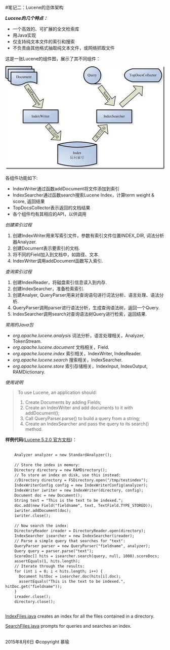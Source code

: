 #笔记二：Lucene的总体架构

***Lucene的几个特点：***

<link rel="stylesheet" href="//cdnjs.cloudflare.com/ajax/libs/highlight.js/8.7/styles/default.min.css">
<script src="//cdnjs.cloudflare.com/ajax/libs/highlight.js/8.7/highlight.min.js"></script>

* 一个高效的、可扩展的全文检索库
* 用Java实现
* 仅支持纯文本文件的索引和搜索
* 不负责由其他格式抽取纯文本文件，或网络抓取文件

这是一张Lucene的组件图，展示了其不同组件：

![image](img/Lucene组件.jpg)

各组件功能如下:

* IndexWriter通过函数addDocument将文件添加到索引
* IndexSearcher通过函数search搜索Lucene Index，计算term weight & score, 返回结果
* TopDocsCollector表示返回的文档结果
* 各个组件均有其相应的API，以供调用

*创建索引过程*  

1. 创建IndexWriter用来写索引文件，参数有索引文件位置INDEX_DIR, 词法分析器Analyzer.
2. 创建Document表示要索引的文档.
3. 将不同的Field加入到文档中，如路径、文本.
4. IndexWriter调用addDocument函数写入索引.

*查询索引过程*

1. 创建IndexReader，将磁盘索引信息读入到内存.
2. 创建IndexSearcher，准备检索索引.
3. 创建Analyer, QueryParser用来对查询语句进行词法分析、语言处理、语法分析.
4. QueryParser调用parser进行语法分析，生成查询语法树，返回一个Query.
5. IndexSearcher调用search对查询语法树Query进行检索，返回结果.


*常用的Java包*

* *org.apache.lucene.analysis*	词法分析，语言处理相关，Analyzer, TokenStream.
* *org.apache.lucene.document*	文档相关，Field.
* *org.apache.lucene.index*		索引相关，IndexWriter, IndexReader.
* *org.apache.lucene.search*	搜索相关，IndexSearcher.
* *org.apache.lucene.store*		索引存储相关，IndexInput, IndexOutput, RAMDictionary.


*使用说明*

> To use Lucene, an application should:  
> 1. Create Documents by adding Fields;  
> 2. Create an IndexWriter and add documents to it with addDocument();  
> 3. Call QueryParser.parse() to build a query from a string;    
> 4. Create an IndexSearcher and pass the query to its search() method.  

**样例代码**([Lucene 5.2.0 官方文档](http://lucene.apache.org/core/5_2_0/core/index.html))：


```

	Analyzer analyzer = new StandardAnalyzer();

    // Store the index in memory:
    Directory directory = new RAMDirectory();
    // To store an index on disk, use this instead:
    //Directory directory = FSDirectory.open("/tmp/testindex");
    IndexWriterConfig config = new IndexWriterConfig(analyzer);
    IndexWriter iwriter = new IndexWriter(directory, config);
    Document doc = new Document();
    String text = "This is the text to be indexed.";
    doc.add(new Field("fieldname", text, TextField.TYPE_STORED));
    iwriter.addDocument(doc);
    iwriter.close();
    
    // Now search the index:
    DirectoryReader ireader = DirectoryReader.open(directory);
    IndexSearcher isearcher = new IndexSearcher(ireader);
    // Parse a simple query that searches for "text":
    QueryParser parser = new QueryParser("fieldname", analyzer);
    Query query = parser.parse("text");
    ScoreDoc[] hits = isearcher.search(query, null, 1000).scoreDocs;
    assertEquals(1, hits.length);
    // Iterate through the results:
    for (int i = 0; i < hits.length; i++) {
      Document hitDoc = isearcher.doc(hits[i].doc);
      assertEquals("This is the text to be indexed.", hitDoc.get("fieldname"));
    }
    ireader.close();
    directory.close();
    
```
   
   
 [IndexFiles.java](http://lucene.apache.org/core/5_2_0/demo/src-html/org/apache/lucene/demo/IndexFiles.html) creates an index for all the files contained in a directory.
 
 [SearchFiles.java](http://lucene.apache.org/core/5_2_0/demo/src-html/org/apache/lucene/demo/SearchFiles.html) prompts for queries and searches an index.


<br />
2015年8月6日  
©copyright 慕瑜